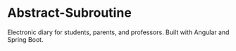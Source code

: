 # Abstract-Subroutine
Electronic diary for students, parents, and professors. Built with Angular and Spring Boot.
